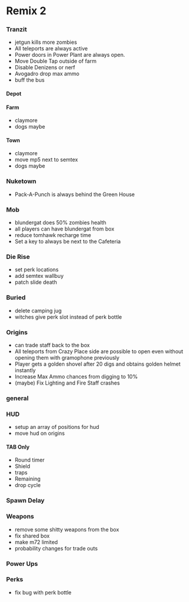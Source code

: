# Remix 2

### Tranzit
* jetgun kills more zombies
* All teleports are always active
* Power doors in Power Plant are always open.
* Move Double Tap outside of farm
* Disable Denizens or nerf
* Avogadro drop max ammo
* buff the bus

#### 

#### Depot

#### Farm
* claymore
* dogs maybe

#### Town
* claymore
* move mp5 next to semtex
* dogs maybe

### Nuketown
* Pack-A-Punch is always behind the Green House

### Mob
* blundergat does 50% zombies health
* all players can have blundergat from box
* reduce tomhawk recharge time
* Set a key to always be next to the Cafeteria

### Die Rise
* set perk locations
* add semtex wallbuy
* patch slide death

### Buried
* delete camping jug
* witches give perk slot instead of perk bottle

### Origins
* can trade staff back to the box
* All teleports from Crazy Place side are possible to open even without opening them with gramophone previously
* Player gets a golden shovel after 20 digs and obtains golden helmet instantly
* Increase Max Ammo chances from digging to 10%
* (maybe) Fix Lighting and Fire Staff crashes

 
### general

### HUD
* setup an array of positions for hud
* move hud on origins
#### TAB Only
* Round timer
* Shield
* traps
* Remaining
* drop cycle

### Spawn Delay

### Weapons 
* remove some shitty weapons from the box
* fix shared box
* make m72 limited
* probability changes for trade outs

### Power Ups 

### Perks
* fix bug with perk bottle
